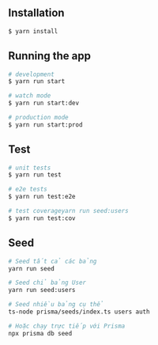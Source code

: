 

## Installation

```bash
$ yarn install
```

## Running the app

```bash
# development
$ yarn run start

# watch mode
$ yarn run start:dev

# production mode
$ yarn run start:prod
```

## Test

```bash
# unit tests
$ yarn run test

# e2e tests
$ yarn run test:e2e

# test coverageyarn run seed:users
$ yarn run test:cov
```

## Seed
```bash
# Seed tất cả các bảng
yarn run seed

# Seed chỉ bảng User
yarn run seed:users

# Seed nhiều bảng cụ thể
ts-node prisma/seeds/index.ts users auth

# Hoặc chạy trực tiếp với Prisma
npx prisma db seed
```